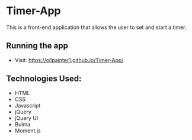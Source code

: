 # Timer-App

This is a front-end application that allows the user to set and start a timer. 

## Running the app
- Visit: https://oilpainter1.github.io/Timer-App/

## Technologies Used:
- HTML
- CSS
- Javascript
- jQuery
- jQuery UI
- Bulma
- Moment.js
